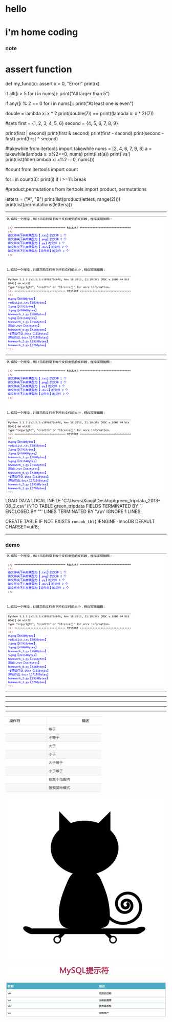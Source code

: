 # hello

# i'm home coding

### note

 # assert function
 def my_func(x):
 	assert x > 0, "Error!"
	print(x)

if all([i > 5 for i in nums]):
   print("All larger than 5")

if any([i % 2 == 0 for i in nums]):
   print("At least one is even")

double = lambda x: x * 2
print(double(7)) == print((lambda x: x * 2)(7))


#sets
first = {1, 2, 3, 4, 5, 6}
second = {4, 5, 6, 7, 8, 9}

print(first | second)
print(first & second)
print(first - second)
print(second - first)
print(first ^ second)

#takewhile
from itertools import takewhile
nums = [2, 4, 6, 7, 9, 8]
a = takewhile(lambda x: x%2==0, nums)
print(list(a))
print('vs')
print(list(filter(lambda x: x%2==0, nums)))

#count
from itertools import count

for i in count(3):
  print(i)
  if i >=11:
    break

#product,permutations
from itertools import product, permutations

letters = ("A", "B")
print(list(product(letters, range(2))))
print(list(permutations(letters))) 

----------------------------------------

![photo_test](https://raw.githubusercontent.com/junzhu-github/python_code/master/pic/1.png)

----------------------------------------

![a](https://github.com/junzhu-github/python_code/blob/master/pic/1.png?raw=true)

LOAD DATA LOCAL INFILE 'C:\\Users\\Xiaoji\\Desktop\\green_tripdata_2013-08_2.csv' INTO TABLE green_tripdata
FIELDS TERMINATED BY ',' 
ENCLOSED BY '"' 
LINES TERMINATED BY '\r\n'
IGNORE 1 LINES;

CREATE TABLE IF NOT EXISTS `runoob_tbl`(
)ENGINE=InnoDB DEFAULT CHARSET=utf8;

___

### demo

![](https://raw.githubusercontent.com/junzhu-github/python_code/master/pic/1.png)

---
---
---
---
---

![4](2461037-7b0da7cf0fddcc38.png)




![logo.png](logo.png)


![4353065-7e2913c493e6cea0.webp](4353065-7e2913c493e6cea0.webp)